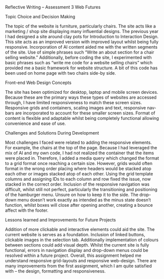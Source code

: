 Reflective Writing – Assessment 3 Web Futures 

Topic Choice and Decision Making

The topic of the website is furniture, particularly chairs. The site acts like a marketing / shop site displaying many influential designs. The previous year I had designed a site around clay pots for Introduction to Interaction Design. This site acts as an improved version with improved layout whilst being fully responsive. Incorporation of AI content aided me with the written segments of the site. Use of simple phrases such “Write an about section for a chair selling website.” Additionally, before coding the site, I experimented with basic phrases such as “write me code for a website selling chairs” which provided me a basic framework for website structure. A bit of this code has been used on home page with two chairs side-by side.

Front-end Web Design Concepts

The site has been optimized for desktop, laptop and mobile screen devices. Because these are the primary ways these types of websites are accessed through, I have limited responsiveness to match these screen sizes. Responsive grids and containers, scaling images and text, responsive nav-bars are incorporated to account for these smaller screen sizes. Format of content is flexible and adaptable whilst being completely functional allowing convenience and ease of use.

Challenges and Solutions During Development

Most challenges I faced were related to adding the responsive elements. For example, the chairs at the top of the page. Because I had leveraged the mix of AI and my own code, I had not realized the container that the items were placed in. Therefore, I added a media query which changed the format to a grid format once reaching a certain size. However, grids would often format in the wrong order placing where headers would be stacked atop each other or images stacked atop of each other. Using the grid template columns and assigning IDs to each column and row fixed the issue, now stacked in the correct order. Inclusion of the responsive navigation was difficult, whilst still not perfect, particularly the transitioning and positioning of the hamburger menu. Unsure on how to keep it to the side. The drop-down menu doesn’t work exactly as intended as the minus state doesn’t function, whilst boxes will close after opening another, creating a bounce affect with the footer. 

Lessons learned and Improvements for Future Projects

Addition of more clickable and interactive elements could aid the site. The current website is serves as a foundation. Inclusion of linked buttons, clickable images in the selection tab. Additionally implementation of colours between sections could add visual depth. Whilst the current site is fully functional, errors in navigation display and drop-down menus could be resolved within a future project. Overall, this assignment helped me understand responsive grid-layouts and responsive web-design. There are many improvements from the first assignment, which I am quite satisfied with – the design, formatting and responsiveness. 
